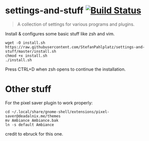 # settings-and-stuff [![Build Status](https://travis-ci.org/StefanPahlplatz/settings-and-stuff.svg?branch=master)](https://travis-ci.org/StefanPahlplatz/settings-and-stuff)

> A collection of settings for various programs and plugins. 

Install & configures some basic stuff like zsh and vim.
```
wget -O install.sh https://raw.githubusercontent.com/StefanPahlplatz/settings-and-stuff/master/install.sh
chmod +x install.sh
./install.sh
```
Press CTRL+D when zsh opens to continue the installation.

# Other stuff
For the pixel saver plugin to work properly:
```
cd ~/.local/share/gnome-shell/extensions/pixel-saver@deadalnix.me/themes
mv Ambiance Ambiance.bak
ln -s default Ambiance
```
credit to ebruck for this one.


